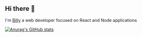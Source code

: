 ## Hi there 👋

I'm [Billy](https://billybui.io/) a web developer focused on React and Node applications

[![Anurag's GitHub stats](https://github-readme-stats.vercel.app/api?username=EitherLow)](https://github.com/anuraghazra/github-readme-stats)
